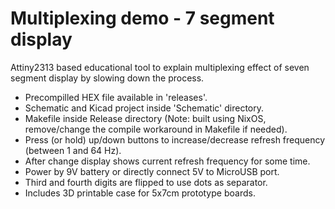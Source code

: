 # Multiplexing demo - 7 segment display
Attiny2313 based educational tool to explain multiplexing effect of seven segment display by slowing down the process.
+ Precompilled HEX file available in 'releases'.
+ Schematic and Kicad project inside 'Schematic' directory.
+ Makefile inside Release directory (Note: built using NixOS, remove/change the compile workaround in Makefile if needed).
+ Press (or hold) up/down buttons to increase/decrease refresh frequency (between 1 and 64 Hz).
+ After change display shows current refresh frequency for some time.
+ Power by 9V battery or directly connect 5V to MicroUSB port.
+ Third and fourth digits are flipped to use dots as separator.
+ Includes 3D printable case for 5x7cm prototype boards.



